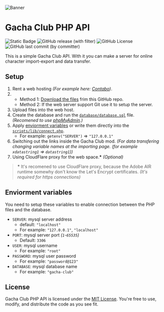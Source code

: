 ![Banner](https://lunime.com/gachaclub/webbanner.jpg)

# Gacha Club PHP API

![Static Badge](https://img.shields.io/badge/language-php-purple) ![GitHub release (with filter)](https://img.shields.io/github/v/release/FemLolStudio/gacha-club-php-api) ![GitHub License](https://img.shields.io/github/license/FemLolStudio/gacha-club-php-api) ![GitHub last commit (by committer)](https://img.shields.io/github/last-commit/FemLolStudio/gacha-club-php-api)



This is a simple Gacha Club API. With it you can make a server for online character import-export and data transfer.

## Setup

1. Rent a web hosting *(For example here: [Contabo](https://contabo.com/en/web-hosting/))*.
2. 
    - Method 1: [Download the files](https://github.com/FemLol2003/gacha-club-php-api/releases) frim this GitHub repo.
    - Method 2: If the web server support Git use it to setup the server.
3. Upload files into the web host.
4. Create the database and run the [`database/database.sql`](database/database.sql) file. *(Recomened to use [phpMyAdmin](https://www.phpmyadmin.net/).)*
5. Apply [enviorment variables](#enviorment-variables) or write them directly into the [`scripts/lib/connect.php`](scripts/lib/connect.php).
    - For example: `getenv("SERVER")` => `"127.0.0.1"`
6. Switching out the links inside the Gacha Club mod. *(For data transfering changing variable names at the importing page. (for example `xdatastring1` => `datastring1`))*
7. Using CloudFlare proxy for the web space.**\*** *(Optional)*

> **\*** It's recomened to use CloudFlare proxy, because the Adobe AIR runtime somewhy don't know the Let's Encrypt certificates. *(It's required for https connections)*

## Enviorment variables

You need to setup these variables to enable connection between the PHP files and the database.

* `SERVER`: mysql server address
    - default: `"localhost"`
    - For example: `"127.0.0.1"`, `"localhost"`
* `PORT`: mysql server port *(`1`-`65535`)*
    - Default: `3306`
* `USER`: mysql username
    - For example: `"root"`
* `PASSWORD`: mysql user password
    - For example: `"password@123"`
* `DATABASE`: mysql database name
    - For example: `"gacha-club"`

## License

Gacha Club PHP API is licensed under the [MIT License](LICENSE.txt). You're free to use, modify, and distribute the code as you see fit.
